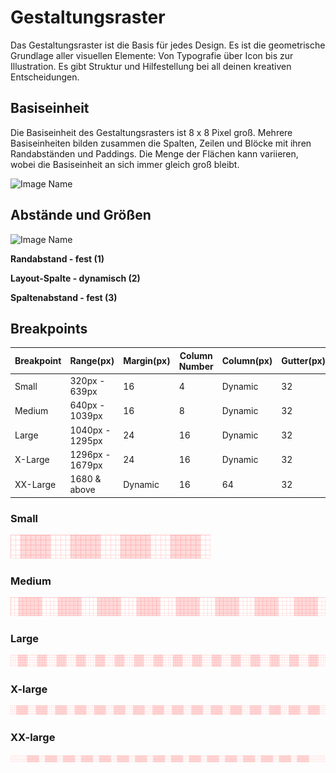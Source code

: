# Gestaltungsraster

Das Gestaltungsraster ist die Basis für jedes Design. Es ist die geometrische Grundlage aller visuellen Elemente: Von Typografie über Icon bis zur Illustration. Es gibt Struktur und Hilfestellung bei all deinen kreativen Entscheidungen.

## Basiseinheit

Die Basiseinheit des Gestaltungsrasters ist 8 x 8 Pixel groß. Mehrere Basiseinheiten bilden zusammen die Spalten, Zeilen und Blöcke mit ihren Randabständen und Paddings. Die Menge der Flächen kann variieren, wobei die Basiseinheit an sich immer gleich groß bleibt.

![Image Name](assets/2_guidelines/1_grid/Grid01.png)

## Abstände und Größen

![Image Name](assets/2_guidelines/1_grid/Grid02.png)

**Randabstand - fest (1)**

**Layout-Spalte - dynamisch (2)**

**Spaltenabstand - fest (3)**

## Breakpoints

| Breakpoint | Range(px)       | Margin(px) | Column Number | Column(px) | Gutter(px) |
| ---------- | --------------- | ---------- | ------------- | ---------- | ---------- |
| Small      | 320px - 639px   | 16         | 4             | Dynamic    | 32         |
| Medium     | 640px - 1039px  | 16         | 8             | Dynamic    | 32         |
| Large      | 1040px - 1295px | 24         | 16            | Dynamic    | 32         |
| X-Large    | 1296px - 1679px | 24         | 16            | Dynamic    | 32         |
| XX-Large   | 1680 & above    | Dynamic    | 16            | 64         | 32         |

### Small

![Image Name](assets/2_guidelines/1_grid/image-grid-s_.png)

### Medium

![Image Name](assets/2_guidelines/1_grid/image-grid-m_.png)

### Large

![Image Name](assets/2_guidelines/1_grid/image-grid-l_.png)

### X-large

![Image Name](assets/2_guidelines/1_grid/image-grid-xl_.png)

### XX-large

![Image Name](assets/2_guidelines/1_grid/image-grid-xxl_.png)
